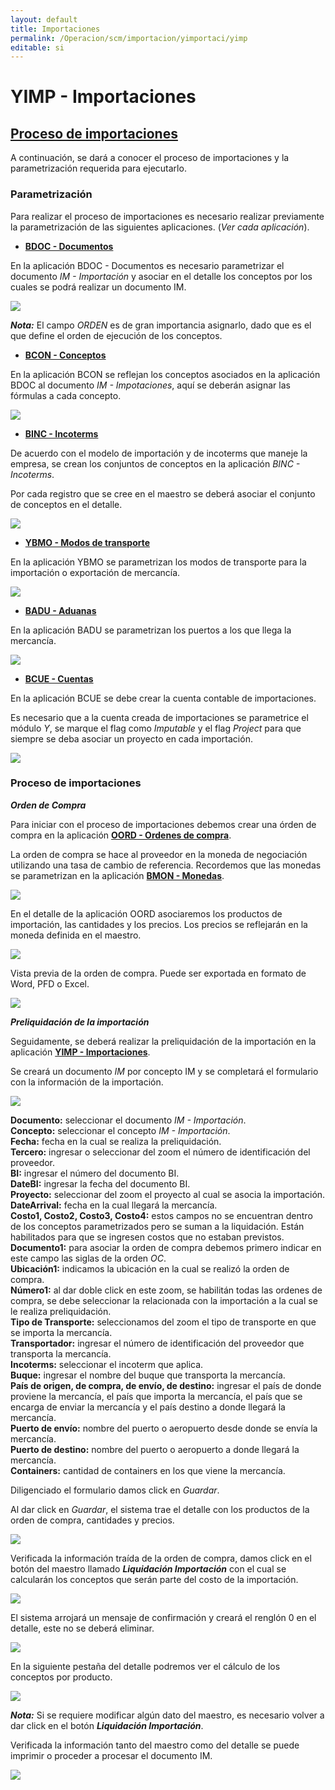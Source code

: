 ```yaml
---
layout: default
title: Importaciones
permalink: /Operacion/scm/importacion/yimportaci/yimp
editable: si
---
```


# YIMP - Importaciones


## [Proceso de importaciones](http://docs.oasiscom.com/Operacion/scm/importacion/yimportaci/yimp#proceso-de-importaciones)

A continuación, se dará a conocer el proceso de importaciones y la parametrización requerida para ejecutarlo.  

### Parametrización

Para realizar el proceso de importaciones es necesario realizar previamente la parametrización de las siguientes aplicaciones. (_Ver cada aplicación_).  

 * [**BDOC - Documentos**](http://docs.oasiscom.com/Operacion/common/bsistema/bdoc)  

En la aplicación BDOC - Documentos es necesario parametrizar el documento _IM - Importación_ y asociar en el detalle los conceptos por los cuales se podrá realizar un documento IM.  

![](yimp.png)

**_Nota:_** El campo _ORDEN_ es de gran importancia asignarlo, dado que es el que define el orden de ejecución de los conceptos.  


 * [**BCON - Conceptos**](http://docs.oasiscom.com/Operacion/common/bsistema/bcon)  

En la aplicación BCON se reflejan los conceptos asociados en la aplicación BDOC al documento _IM - Impotaciones_, aquí se deberán asignar las fórmulas a cada concepto.  

![](yimp1.png)


 * [**BINC - Incoterms**](http://docs.oasiscom.com/Operacion/common/bcomer/binc#importaci%C3%B3n)  

De acuerdo con el modelo de importación y de incoterms que maneje la empresa, se crean los conjuntos de conceptos en la aplicación _BINC - Incoterms_.  

Por cada registro que se cree en el maestro se deberá asociar el conjunto de conceptos en el detalle.  

![](yimp2.png)


 *  [**YBMO - Modos de transporte**](http://docs.oasiscom.com/Operacion/scm/importacion/ybasica/ybmo)  

En la aplicación YBMO se parametrizan los modos de transporte para la importación o exportación de mercancía.  

![](yimp3.png)


 * [**BADU - Aduanas**](http://docs.oasiscom.com/Operacion/common/bcomer/badu)  

En la aplicación BADU se parametrizan los puertos a los que llega la mercancía.  

![](yimp4.png)


 * [**BCUE - Cuentas**](http://docs.oasiscom.com/Operacion/common/bcuenta/bcue#parametrizaci%C3%B3n-cuenta-importaciones)  

En la aplicación BCUE se debe crear la cuenta contable de importaciones.  

Es necesario que a la cuenta creada de importaciones se parametrice el módulo _Y_, se marque el flag como _Imputable_ y el flag _Project_ para que siempre se deba asociar un proyecto en cada importación.  

![](yimp5.png)


### Proceso de importaciones

_**Orden de Compra**_

Para iniciar con el proceso de importaciones debemos crear una órden de compra en la aplicación [**OORD - Ordenes de compra**](http://docs.oasiscom.com/Operacion/scm/compras/oorden/oord).  

La orden de compra se hace al proveedor en la moneda de negociación utilizando una tasa de cambio de referencia. Recordemos que las monedas se parametrizan en la aplicación [**BMON - Monedas**](http://docs.oasiscom.com/Operacion/common/bfinan/bmon).  

![](yimp6.png)

En el detalle de la aplicación OORD asociaremos los productos de importación, las cantidades y los precios. Los precios se reflejarán en la moneda definida en el maestro.  

![](yimp7.png)

Vista previa de la orden de compra. Puede ser exportada en formato de Word, PFD o Excel.  

![](yimp8.png)

_**Preliquidación de la importación**_

Seguidamente, se deberá realizar la preliquidación de la importación en la aplicación [**YIMP - Importaciones**](http://docs.oasiscom.com/Operacion/scm/importacion/yimportaci/yimp#proceso-de-importaciones).  

Se creará un documento _IM_ por concepto IM y se completará el formulario con la información de la importación.  

![](yimp9.png)

**Documento:** seleccionar el documento _IM - Importación_.  
**Concepto:** seleccionar el concepto _IM - Importación_.  
**Fecha:** fecha en la cual se realiza la preliquidación.  
**Tercero:** ingresar o seleccionar del zoom el número de identificación del proveedor.  
**BI:** ingresar el número del documento BI.  
**DateBI:** ingresar la fecha del documento BI.  
**Proyecto:** seleccionar del zoom el proyecto al cual se asocia la importación.  
**DateArrival:** fecha en la cual llegará la mercancía.  
**Costo1, Costo2, Costo3, Costo4:** estos campos no se encuentran dentro de los conceptos parametrizados pero se suman a la liquidación. Están habilitados para que se ingresen costos que no estaban previstos.  
**Documento1:** para asociar la orden de compra debemos primero indicar en este campo las siglas de la orden _OC_.  
**Ubicación1:** indicamos la ubicación en la cual se realizó la orden de compra.  
**Número1:** al dar doble click en este zoom, se habilitán todas las ordenes de compra, se debe seleccionar la relacionada con la importación a la cual se le realiza preliquidación.  
**Tipo de Transporte:** seleccionamos del zoom el tipo de transporte en que se importa la mercancía.  
**Transportador:** ingresar el número de identificación del proveedor que transporta la mercancía.  
**Incoterms:** seleccionar el incoterm que aplica.  
**Buque:** ingresar el nombre del buque que transporta la mercancía.  
**País de origen, de compra, de envío, de destino:** ingresar el país de donde proviene la mercancía, el país que importa la mercancía, el país que se encarga de enviar la mercancía y el país destino a donde llegará la mercancía.  
**Puerto de envío:** nombre del puerto o aeropuerto desde donde se envía la mercancía.  
**Puerto de destino:** nombre del puerto o aeropuerto a donde llegará la mercancía.  
**Containers:** cantidad de containers en los que viene la mercancía.  

Diligenciado el formulario damos click en _Guardar_.  

Al dar click en _Guardar_, el sistema trae el detalle con los productos de la orden de compra, cantidades y precios.  

![](yimp10.png)

Verificada la información traída de la orden de compra, damos click en el botón del maestro llamado _**Liquidación Importación**_ con el cual se calcularán los conceptos que serán parte del costo de la importación.  

![](yimp11.png)

El sistema arrojará un mensaje de confirmación y creará el renglón 0 en el detalle, este no se deberá eliminar.  

![](yimp12.png)

En la siguiente pestaña del detalle podremos ver el cálculo de los conceptos por producto.  

![](yimp13.png)

**_Nota:_** Si se requiere modificar algún dato del maestro, es necesario volver a dar click en el botón _**Liquidación Importación**_.  

Verificada la información tanto del maestro como del detalle se puede imprimir o proceder a procesar el documento IM.  

![](yimp14.png)





